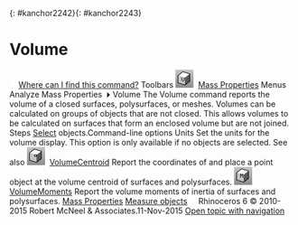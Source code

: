 ---
---

{: #kanchor2242}{: #kanchor2243}
# Volume
 [![images/transparent.gif](images/transparent.gif)Where can I find this command?](javascript:void(0);) Toolbars
![images/volume.png](images/volume.png) [Mass Properties](mass-properties-toolbar.html) 
Menus
Analyze
Mass Properties![images/menuarrow.gif](images/menuarrow.gif)
Volume
The Volume command reports the volume of a closed surfaces, polysurfaces, or meshes.
Volumes can be calculated on groups of objects that are not closed. This allows volumes to be calculated on surfaces that form an enclosed volume but are not joined.
Steps
 [Select](select-objects.html) objects.Command-line options
Units
Set the units for the volume display.
This option is only available if no objects are selected.
See also
![images/volumecentroid.png](images/volumecentroid.png) [VolumeCentroid](volumecentroid.html) 
Report the coordinates of and place a point object at the volume centroid of surfaces and polysurfaces.
![images/volumemoments.png](images/volumemoments.png) [VolumeMoments](volumemoments.html) 
Report the volume moments of inertia of surfaces and polysurfaces.
 [Mass Properties](massproperties.html) 
 [Measure objects](sak-measure.html) 
&#160;
&#160;
Rhinoceros 6 © 2010-2015 Robert McNeel &amp; Associates.11-Nov-2015
 [Open topic with navigation](volume.html) 

